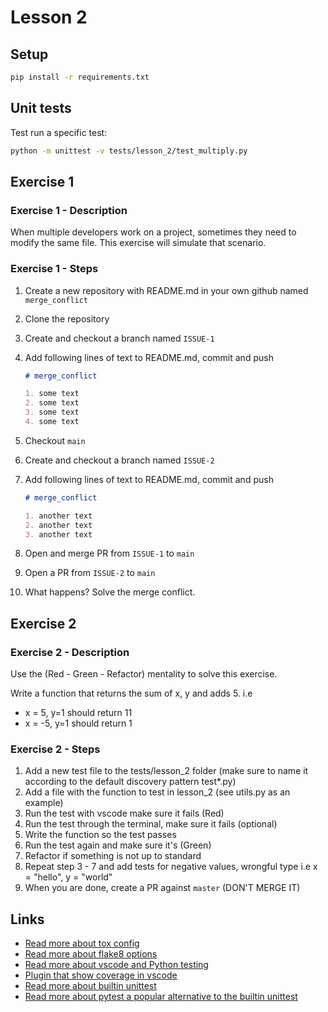 # Lesson 2

## Setup

```bash
pip install -r requirements.txt
```

## Unit tests

Test run a specific test:

```bash
python -m unittest -v tests/lesson_2/test_multiply.py
```

## Exercise 1

### Exercise 1 - Description

When multiple developers work on a project, sometimes they need to modify the same file. This exercise will simulate that scenario.

### Exercise 1 - Steps

1. Create a new repository with README.md in your own github named `merge_conflict`
2. Clone the repository
3. Create and checkout a branch named `ISSUE-1`
4. Add following lines of text to README.md, commit and push

    ```markdown
   # merge_conflict

    1. some text
    2. some text
    3. some text
    4. some text
    ```

5. Checkout `main`
6. Create and checkout a branch named `ISSUE-2`
7. Add following lines of text to README.md, commit and push

    ```markdown
    # merge_conflict

    1. another text
    2. another text
    3. another text
    ```

8. Open and merge PR from `ISSUE-1` to `main`
9. Open a PR from `ISSUE-2` to `main`
10. What happens? Solve the merge conflict.

## Exercise 2

### Exercise 2 - Description

Use the (Red - Green - Refactor) mentality to solve this exercise.

Write a function that returns the sum of x, y and adds 5. i.e

* x = 5, y=1 should return 11
* x = -5, y=1 should return 1

### Exercise 2 - Steps

1. Add a new test file to the tests/lesson_2 folder (make sure to name it according to the default discovery pattern test*.py)
2. Add a file with the function to test in lesson_2 (see utils.py as an example)
3. Run the test with vscode make sure it fails (Red)
4. Run the test through the terminal, make sure it fails (optional)
5. Write the function so the test passes
6. Run the test again and make sure it's (Green)
7. Refactor if something is not up to standard
8. Repeat step 3 - 7 and add tests for negative values, wrongful type i.e x = "hello", y = "world"
9. When you are done, create a PR against `master` (DON'T MERGE IT)

## Links

- [Read more about tox config](https://tox.readthedocs.io/en/latest/config.html)
- [Read more about flake8 options](https://flake8.pycqa.org/en/latest/user/options.html)
- [Read more about vscode and Python testing](https://code.visualstudio.com/docs/python/testing)
- [Plugin that show coverage in vscode](https://marketplace.visualstudio.com/items?itemName=ryanluker.vscode-coverage-gutters)
- [Read more about builtin unittest](https://docs.python.org/3/library/unittest.html)
- [Read more about pytest a popular alternative to the builtin unittest](https://docs.pytest.org/en/stable/)